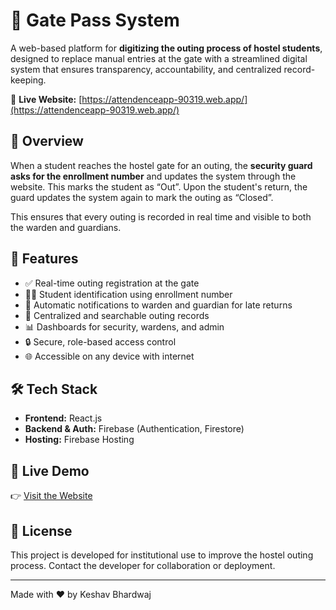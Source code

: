 # 🚪 Gate Pass System

A web-based platform for **digitizing the outing process of hostel students**, designed to replace manual entries at the gate with a streamlined digital system that ensures transparency, accountability, and centralized record-keeping.

🔗 **Live Website:** [https://attendenceapp-90319.web.app/](https://attendenceapp-90319.web.app/)

## 📌 Overview

When a student reaches the hostel gate for an outing, the **security guard asks for the enrollment number** and updates the system through the website. This marks the student as “Out”. Upon the student's return, the guard updates the system again to mark the outing as “Closed”.

This ensures that every outing is recorded in real time and visible to both the warden and guardians.

## 🎯 Features

- ✅ Real-time outing registration at the gate
- 🧑‍🎓 Student identification using enrollment number
- 📩 Automatic notifications to warden and guardian for late returns
- 🧾 Centralized and searchable outing records
- 📊 Dashboards for security, wardens, and admin
- 🔒 Secure, role-based access control
- 🌐 Accessible on any device with internet

## 🛠️ Tech Stack

- **Frontend:** React.js
- **Backend & Auth:** Firebase (Authentication, Firestore)
- **Hosting:** Firebase Hosting

## 🚀 Live Demo

👉 [Visit the Website](https://attendenceapp-90319.web.app/)

## 📄 License

This project is developed for institutional use to improve the hostel outing process. Contact the developer for collaboration or deployment.

---

Made with ❤️ by Keshav Bhardwaj
